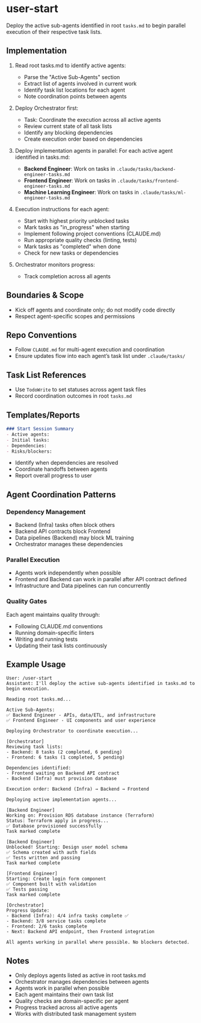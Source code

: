 
# user-start

Deploy the active sub-agents identified in root `tasks.md` to begin parallel execution of their respective task lists.

## Implementation

1. Read root tasks.md to identify active agents:
   - Parse the "Active Sub-Agents" section
   - Extract list of agents involved in current work
   - Identify task list locations for each agent
   - Note coordination points between agents

2. Deploy Orchestrator first:
   - Task: Coordinate the execution across all active agents
   - Review current state of all task lists
   - Identify any blocking dependencies
   - Create execution order based on dependencies

3. Deploy implementation agents in parallel:
   For each active agent identified in tasks.md:

   - **Backend Engineer**: Work on tasks in `.claude/tasks/backend-engineer-tasks.md`
   - **Frontend Engineer**: Work on tasks in `.claude/tasks/frontend-engineer-tasks.md`
   - **Machine Learning Engineer**: Work on tasks in `.claude/tasks/ml-engineer-tasks.md`

4. Execution instructions for each agent:
   - Start with highest priority unblocked tasks
   - Mark tasks as "in_progress" when starting
   - Implement following project conventions (CLAUDE.md)
   - Run appropriate quality checks (linting, tests)
   - Mark tasks as "completed" when done
   - Check for new tasks or dependencies

5. Orchestrator monitors progress:
   - Track completion across all agents

## Boundaries & Scope
- Kick off agents and coordinate only; do not modify code directly
- Respect agent-specific scopes and permissions

## Repo Conventions
- Follow `CLAUDE.md` for multi-agent execution and coordination
- Ensure updates flow into each agent’s task list under `.claude/tasks/`

## Task List References
- Use `TodoWrite` to set statuses across agent task files
- Record coordination outcomes in root `tasks.md`

## Templates/Reports
```markdown
### Start Session Summary
- Active agents:
- Initial tasks:
- Dependencies:
- Risks/blockers:
```
   - Identify when dependencies are resolved
   - Coordinate handoffs between agents
   - Report overall progress to user

## Agent Coordination Patterns

### Dependency Management
- Backend (Infra) tasks often block others
- Backend API contracts block Frontend
- Data pipelines (Backend) may block ML training
- Orchestrator manages these dependencies

### Parallel Execution
- Agents work independently when possible
- Frontend and Backend can work in parallel after API contract defined
- Infrastructure and Data pipelines can run concurrently

### Quality Gates
Each agent maintains quality through:
- Following CLAUDE.md conventions
- Running domain-specific linters
- Writing and running tests
- Updating their task lists continuously

## Example Usage

```text
User: /user-start
Assistant: I'll deploy the active sub-agents identified in tasks.md to begin execution.

Reading root tasks.md...

Active Sub-Agents:
✅ Backend Engineer - APIs, data/ETL, and infrastructure
✅ Frontend Engineer - UI components and user experience

Deploying Orchestrator to coordinate execution...

[Orchestrator]
Reviewing task lists:
- Backend: 8 tasks (2 completed, 6 pending)
- Frontend: 6 tasks (1 completed, 5 pending)

Dependencies identified:
- Frontend waiting on Backend API contract
- Backend (Infra) must provision database

Execution order: Backend (Infra) → Backend → Frontend

Deploying active implementation agents...

[Backend Engineer]
Working on: Provision RDS database instance (Terraform)
Status: Terraform apply in progress...
✅ Database provisioned successfully
Task marked complete

[Backend Engineer]
Unblocked! Starting: Design user model schema
✅ Schema created with auth fields
✅ Tests written and passing
Task marked complete

[Frontend Engineer]
Starting: Create login form component
✅ Component built with validation
✅ Tests passing
Task marked complete

[Orchestrator]
Progress Update:
- Backend (Infra): 4/4 infra tasks complete ✅
- Backend: 3/8 service tasks complete
- Frontend: 2/6 tasks complete
- Next: Backend API endpoint, then Frontend integration

All agents working in parallel where possible. No blockers detected.
```

## Notes

- Only deploys agents listed as active in root tasks.md
- Orchestrator manages dependencies between agents
- Agents work in parallel when possible
- Each agent maintains their own task list
- Quality checks are domain-specific per agent
- Progress tracked across all active agents
- Works with distributed task management system
